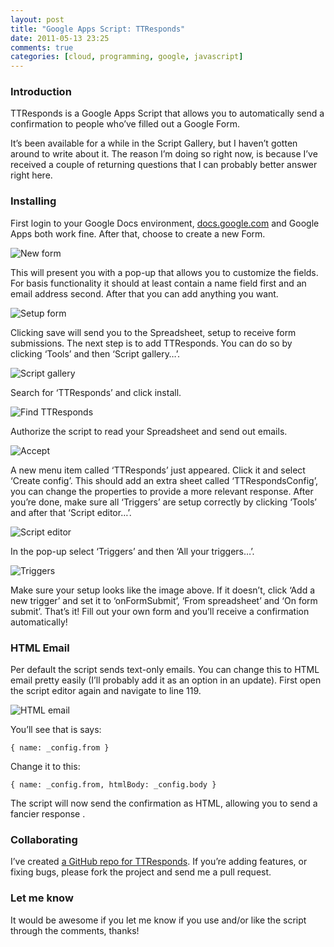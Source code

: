 ```yaml
---
layout: post
title: "Google Apps Script: TTResponds"
date: 2011-05-13 23:25
comments: true
categories: [cloud, programming, google, javascript]
---
```


### Introduction

TTResponds is a Google Apps Script that allows you to automatically send a confirmation to people who’ve filled out a Google Form.

It’s been available for a while in the Script Gallery, but I haven’t gotten around to write about it. The reason I’m doing so right now, is because I’ve received a couple of returning questions that I can probably better answer right here.

<!-- more -->

### Installing

First login to your Google Docs environment, [docs.google.com](http://docs.google.com) and Google Apps both work fine. After that, choose to create a new Form.

![New form](/assets/blog/ttresponds/newform.png)

This will present you with a pop-up that allows you to customize the fields. For basis functionality it should at least contain a name field first and an email address second. After that you can add anything you want.

![Setup form](/assets/blog/ttresponds/setupform.png)

Clicking save will send you to the Spreadsheet, setup to receive form submissions. The next step is to add TTResponds. You can do so by clicking ‘Tools’ and then ‘Script gallery…’.

![Script gallery](/assets/blog/ttresponds/scriptgallery.png)

Search for ‘TTResponds’ and click install.

![Find TTResponds](/assets/blog/ttresponds/findttresponds.png)

Authorize the script to read your Spreadsheet and send out emails.

![Accept](/assets/blog/ttresponds/accept.png)

A new menu item called ‘TTResponds’ just appeared. Click it and select ‘Create config’. This should add an extra sheet called ‘TTRespondsConfig’, you can change the properties to provide a more relevant response. After you’re done, make sure all ‘Triggers’ are setup correctly by clicking ‘Tools’ and after that ‘Script editor…’.

![Script editor](/assets/blog/ttresponds/scripteditor.png)

In the pop-up select ‘Triggers’ and then ‘All your triggers…’.

![Triggers](/assets/blog/ttresponds/triggers.png)

Make sure your setup looks like the image above. If it doesn’t, click ‘Add a new trigger’ and set it to ‘onFormSubmit’, ‘From spreadsheet’ and ‘On form submit’. That’s it! Fill out your own form and you’ll receive a confirmation automatically!

### HTML Email

Per default the script sends text-only emails. You can change this to HTML email pretty easily (I’ll probably add it as an option in an update). First open the script editor again and navigate to line 119.

![HTML email](/assets/blog/ttresponds/htmlemail.png)

You’ll see that is says:

    { name: _config.from }

Change it to this:

    { name: _config.from, htmlBody: _config.body }

The script will now send the confirmation as HTML, allowing you to send a fancier response  .

### Collaborating

I’ve created [a GitHub repo for TTResponds](https://github.com/boyvanamstel/TTResponds). If you’re adding features, or fixing bugs, please fork the project and send me a pull request.

### Let me know

It would be awesome if you let me know if you use and/or like the script through the comments, thanks!
